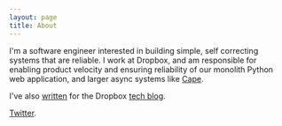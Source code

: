 ```yaml
---
layout: page
title: About
---
```


I'm a software engineer interested in building simple, self correcting systems that are reliable. I work at Dropbox, and am responsible for enabling product velocity and ensuring reliability of our monolith Python web application, and larger async systems like [Cape](https://dropbox.tech/infrastructure/cape-technical-deep-dive).

I've also [written](https://dropbox.tech/application/speeding-up-a-git-monorepo-at-dropbox-with--200-lines-of-code) for the Dropbox [tech blog](https://dropbox.tech/tech/2019/05/athena-our-automated-build-health-management-system). 

[Twitter](https://twitter.com/utsav_sha).
